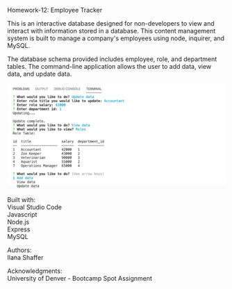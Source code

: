 Homework-12: Employee Tracker  

This is an interactive database designed for non-developers to view and interact with information stored in a database. This content management system is built to manage a company's employees using node, inquirer, and MySQL.  

The database schema provided includes employee, role, and department tables. The command-line application allows the user to add data, view data, and update data.  

![Application Screenshot](assets/app.png)  

Built with:  
Visual Studio Code  
Javascript  
Node.js  
Express  
MySQL  

Authors:  
Ilana Shaffer  

Acknowledgments:  
University of Denver - Bootcamp Spot Assignment

